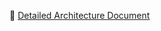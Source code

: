 📄 [Detailed Architecture Document](https://docs.google.com/document/d/1YsapZtbZblU-0t2oKxiAq9pgc3_pAn5_Sx1hgVO4H1E/edit?tab=t.0)
